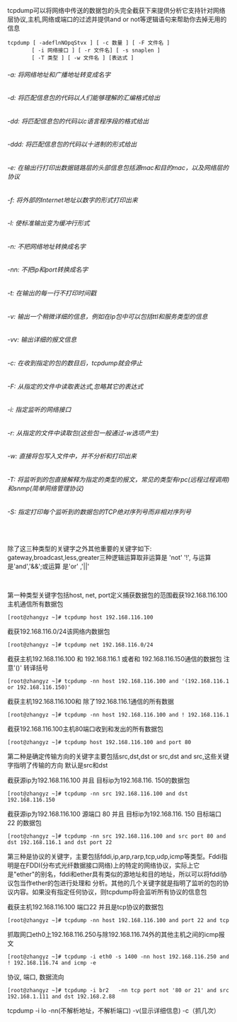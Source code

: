 tcpdump可以将网络中传送的数据包的头完全截获下来提供分析它支持针对网络层协议,主机,网络或端口的过滤并提供and or not等逻辑语句来帮助你去掉无用的信息

```shell
tcpdump [ -adeflnNOpqStvx ] [ -c 数量 ] [ -F 文件名 ]
　　　　 [ -i 网络接口 ] [ -r 文件名] [ -s snaplen ]
　　　　 [ -T 类型 ] [ -w 文件名 ] [表达式 ]
```
###### -a: 将网络地址和广播地址转变成名字
###### -d: 将匹配信息包的代码以人们能够理解的汇编格式给出
###### -dd: 将匹配信息包的代码以c语言程序段的格式给出
###### -ddd: 将匹配信息包的代码以十进制的形式给出
###### -e: 在输出行打印出数据链路层的头部信息包括源mac和目的mac，以及网络层的协议
###### -f: 将外部的Internet地址以数字的形式打印出来
###### -l: 使标准输出变为缓冲行形式
###### -n: 不把网络地址转换成名字
###### -nn: 不把ip和port转换成名字
###### -t: 在输出的每一行不打印时间戳
###### -v: 输出一个稍微详细的信息，例如在ip包中可以包括ttl和服务类型的信息
###### -vv: 输出详细的报文信息
###### -c: 在收到指定的包的数目后，tcpdump就会停止
###### -F: 从指定的文件中读取表达式,忽略其它的表达式
###### -i: 指定监听的网络接口
###### -r: 从指定的文件中读取包(这些包一般通过-w选项产生)
###### -w: 直接将包写入文件中，并不分析和打印出来
###### -T: 将监听到的包直接解释为指定的类型的报文，常见的类型有rpc(远程过程调用)和snmp(简单网络管理协议)
###### -S: 指定打印每个监听到的数据包的TCP绝对序列号而非相对序列号

<br>

除了这三种类型的关键字之外其他重要的关键字如下: gateway,broadcast,less,greater三种逻辑运算取非运算是 'not' '!', 与运算是'and','&&';或运算 是'or' ,'||'

<br>

第一种类型关键字包括host, net, port定义捕获数据包的范围截获192.168.116.100主机通信所有数据包
```shell
[root@zhangyz ~]# tcpdump host 192.168.116.100	
```

截获192.168.116.0/24该网络内数据包
```shell
[root@zhangyz ~]# tcpdump net 192.168.116.0/24
```

截获主机192.168.116.100 和 192.168.116.1 或者和 192.168.116.150通信的数据包 注意'()' 转译括号
```shell
[root@zhangyz ~]# tcpdump -nn host 192.168.116.100 and '(192.168.116.1 or 192.168.116.150)'
```

截获主机192.168.116.100和 除了192.168.116.1通信的所有数据
```shell
[root@zhangyz ~]# tcpdump -nn host 192.168.116.100 and ! 192.168.116.1
```

截获192.168.116.100主机80端口收到和发出的所有数据包
```shell
[root@zhangyz ~]# tcpdump host 192.168.116.100 and port 80
```

第二种是确定传输方向的关键字主要包括src,dst,dst or src,dst and src,这些关键字指明了传输的方向 默认是src和dst	

截获源ip为192.168.116.100 并且 目标ip为192.168.116. 150的数据包
```shell
[root@zhangyz ~]# tcpdump -nn src 192.168.116.100 and dst 192.168.116.150
```

截获源ip为192.168.116.100 源端口 80  并且 目标ip为192.168.116. 150 目标端口 22 的数据包
```shell
[root@zhangyz ~]# tcpdump -nn src 192.168.116.100 and src port 80 and dst 192.168.116.1 and dst port 22
```

第三种是协议的关键字，主要包括fddi,ip,arp,rarp,tcp,udp,icmp等类型。Fddi指明是在FDDI(分布式光纤数据接口网络)上的特定的网络协议，实际上它是"ether"的别名，fddi和ether具有类似的源地址和目的地址，所以可以将fddi协议包当作ether的包进行处理和 分析。其他的几个关键字就是指明了监听的包的协议内容。如果没有指定任何协议，则tcpdump将会监听所有协议的信息包

截获主机192.168.116.100 端口22 并且是tcp协议的数据包
```shell
[root@zhangyz ~]# tcpdump -nn host 192.168.116.100 and port 22 and tcp
```

抓取网口eth0上192.168.116.250与除192.168.116.74外的其他主机之间的icmp报文
```shell
[root@zhangyz ~]# tcpdump -i eth0 -s 1400 -nn host 192.168.116.250 and ! 192.168.116.74 and icmp -e
```




协议, 端口, 数据流向
```shell
[root@zhangyz ~]# tcpdump -i br2   -nn tcp port not '80 or 21' and src 192.168.1.111 and dst 192.168.2.88
```

tcpdump -i lo -nn(不解析地址，不解析端口) -v(显示详细信息) -c（抓几次）











